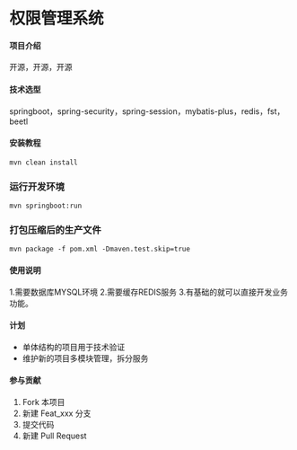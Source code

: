 # 权限管理系统

#### 项目介绍
开源，开源，开源

#### 技术选型
springboot，spring-security，spring-session，mybatis-plus，redis，fst，beetl

#### 安装教程
```
mvn clean install
```

### 运行开发环境
```
mvn springboot:run
```

### 打包压缩后的生产文件
```
mvn package -f pom.xml -Dmaven.test.skip=true
```

#### 使用说明
1.需要数据库MYSQL环境
2.需要缓存REDIS服务
3.有基础的就可以直接开发业务功能。

#### 计划
* 单体结构的项目用于技术验证
* 维护新的项目多模块管理，拆分服务

#### 参与贡献

1. Fork 本项目
2. 新建 Feat_xxx 分支
3. 提交代码
4. 新建 Pull Request
